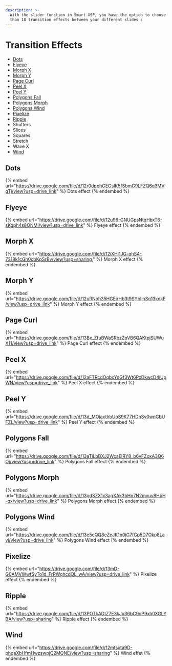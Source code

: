 ```yaml
---
description: >-
  With the slider function in Smart XSP, you have the option to choose from more
  than 18 transition effects between your different slides :
---
```


# Transition Effects

* [Dots](transition-effects.md#dots)
* [Flyeye](transition-effects.md#flyeye)
* [Morph X](transition-effects.md#morph-x)
* [Morph Y](transition-effects.md#morph-y)
* [Page Curl](transition-effects.md#page-curl)
* [Peel X](transition-effects.md#peel-x)
* [Peel Y](transition-effects.md#peel-y)
* [Polygons Fall](transition-effects.md#polygons-fall)
* [Polygons Morph](transition-effects.md#polygons-morph)
* [Polygons Wind](transition-effects.md#polygons-wind)
* [Pixelize](transition-effects.md#pixelize)
* [Ripple](transition-effects.md#ripple)
* Shutters
* Slices
* Squares
* Stretch
* Wave X
* [Wind](transition-effects.md#wind)

## Dots

{% embed url="https://drive.google.com/file/d/12r0dpphGEGslK5fSbmG9LFZQ6q3MVgTj/view?usp=drive_link" %}
Dots effect
{% endembed %}

## Flyeye

{% embed url="https://drive.google.com/file/d/12u96-GNUGpsNtqHbxT6-sKgph4s8ONMi/view?usp=drive_link" %}
Flyeye effect
{% endembed %}

## Morph X

{% embed url="https://drive.google.com/file/d/12iXHI1JG-qhS4-7318k1cGh0cbKpSrBv/view?usp=sharing," %}
Morph X effect
{% endembed %}

## Morph Y

{% embed url="https://drive.google.com/file/d/12uRNoh35HGEirHb3t9SYbIinSq13kdkF/view?usp=drive_link" %}
Morph Y effect
{% endembed %}

## Page Curl

{% embed url="https://drive.google.com/file/d/13Bx_ZfuBWaSRbzZpVB6QAKtpjSUWuX11/view?usp=drive_link" %}
Page Curl effect
{% endembed %}

## Peel X

{% embed url="https://drive.google.com/file/d/12aFTRcdOqbxYdGf3Wt6PxDkwcD4jUpWN/view?usp=drive_link" %}
Peel X effect
{% endembed %}

## Peel Y

{% embed url="https://drive.google.com/file/d/13d_MOjaxthbUoS9K77HDnSy0wnGbUFZL/view?usp=drive_link" %}
Peel Y effect
{% endembed %}

## Polygons Fall

{% embed url="https://drive.google.com/file/d/13aTiLbBXJ2WcaElRY8_b6vFZoxA3Q6Oj/view?usp=drive_link" %}
Polygons Fall effect
{% endembed %}

## Polygons Morph

{% embed url="https://drive.google.com/file/d/13gdSZX1x3agXAk3bHn7N2mvuv8HbH-qx/view?usp=drive_link" %}
Polygons Morph effect
{% endembed %}

## Polygons Wind

{% embed url="https://drive.google.com/file/d/13e5eQQ8eZeJK1p0jG7fCp5D7Okp8Lavj/view?usp=drive_link" %}
Polygons Wind effect
{% endembed %}

## Pixelize

{% embed url="https://drive.google.com/file/d/13mD-G0AMVWwfSyTo1d_FrPWqhcdQL_wA/view?usp=drive_link" %}
Pixelize effect
{% endembed %}

## Ripple

{% embed url="https://drive.google.com/file/d/13POTkADtZ7E3kJu36bC9oP9xh0XGLYBA/view?usp=sharing" %}
Ripple effect
{% endembed %}

## Wind

{% embed url="https://drive.google.com/file/d/12mtsxta9D-phqaXbHfmHwzswpjQ2MQNE/view?usp=sharing" %}
Wind effet
{% endembed %}
